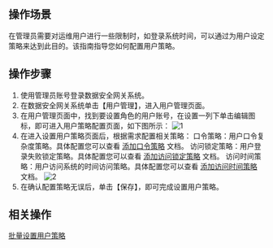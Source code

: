 ## 操作场景
在管理员需要对运维用户进行一些限制时，如登录系统时间，可以通过为用户设定策略来达到此目的。该指南指导您如何配置用户策略。


## 操作步骤
1. 使用管理员账号登录数据安全网关系统。
2. 在数据安全网关系统单击【用户管理】，进入用户管理页面。
3. 在用户管理页面中，找到要设置角色的用户账号，在设置一列下单击编辑图标，即可进入用户策略配置页面，如下图所示：
![1](https://main.qcloudimg.com/raw/c63da4055aed1a5963d784b97296165d.png)
4. 在进入设置用户策略页面后，根据需求配置相关策略：
口令策略：用户口令复杂度策略。具体配置您可以查看 [添加口令策略](https://cloud.tencent.com/document/product/1025/32298) 文档。
访问锁定策略：用户登录失败锁定策略。具体配置您可以查看 [添加访问锁定策略]() 文档。
访问时间策略：用户访问系统的时间访问策略。具体配置您可以查看 [添加访问时间策略](https://cloud.tencent.com/document/product/1025/32289) 文档。
![2](https://main.qcloudimg.com/raw/e4675b1cd39e7e28f46339328199d77e.png)
5. 在确认配置策略无误后，单击【保存】，即可完成设置用户策略。

## 相关操作
[批量设置用户策略](https://cloud.tencent.com/document/product/1025/32408)






